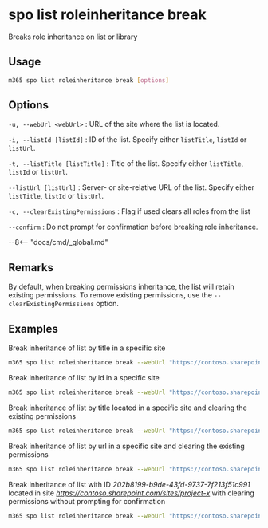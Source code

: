 # spo list roleinheritance break

Breaks role inheritance on list or library

## Usage

```sh
m365 spo list roleinheritance break [options]
```

## Options

`-u, --webUrl <webUrl>`
: URL of the site where the list is located.

`-i, --listId [listId]`
: ID of the list. Specify either `listTitle`, `listId` or `listUrl`.

`-t, --listTitle [listTitle]`
: Title of the list. Specify either `listTitle`, `listId` or `listUrl`.

`--listUrl [listUrl]`
: Server- or site-relative URL of the list. Specify either `listTitle`, `listId` or `listUrl`.

`-c, --clearExistingPermissions`
: Flag if used clears all roles from the list

`--confirm`
: Do not prompt for confirmation before breaking role inheritance.

--8<-- "docs/cmd/_global.md"

## Remarks

By default, when breaking permissions inheritance, the list will retain existing permissions. To remove existing permissions, use the `--clearExistingPermissions` option.

## Examples

Break inheritance of list by title in a specific site

```sh
m365 spo list roleinheritance break --webUrl "https://contoso.sharepoint.com/sites/project-x" --listTitle "someList"
```

Break inheritance of list by id in a specific site

```sh
m365 spo list roleinheritance break --webUrl "https://contoso.sharepoint.com/sites/project-x" --listId "202b8199-b9de-43fd-9737-7f213f51c991"
```

Break inheritance of list by title located in a specific site and clearing the existing permissions

```sh
m365 spo list roleinheritance break --webUrl "https://contoso.sharepoint.com/sites/project-x" --listTitle "someList" --clearExistingPermissions
```

Break inheritance of list by url in a specific site and clearing the existing permissions

```sh
m365 spo list roleinheritance break --webUrl "https://contoso.sharepoint.com/sites/project-x" --listUrl '/sites/project-x/lists/events' --clearExistingPermissions
```

Break inheritance of list with ID _202b8199-b9de-43fd-9737-7f213f51c991_ located in site _https://contoso.sharepoint.com/sites/project-x_ with clearing permissions without prompting for confirmation

```sh
m365 spo list roleinheritance break --webUrl "https://contoso.sharepoint.com/sites/project-x" --listId "202b8199-b9de-43fd-9737-7f213f51c991" --clearExistingPermissions --confirm
```
